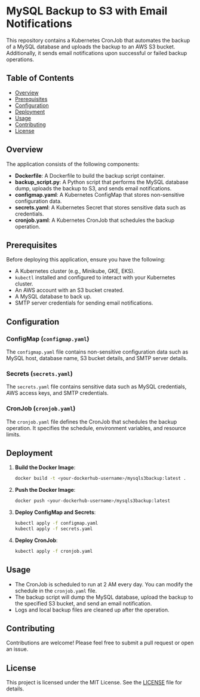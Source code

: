 # MySQL Backup to S3 with Email Notifications

This repository contains a Kubernetes CronJob that automates the backup of a MySQL database and uploads the backup to an AWS S3 bucket. Additionally, it sends email notifications upon successful or failed backup operations.

## Table of Contents

- [Overview](#overview)
- [Prerequisites](#prerequisites)
- [Configuration](#configuration)
- [Deployment](#deployment)
- [Usage](#usage)
- [Contributing](#contributing)
- [License](#license)

## Overview

The application consists of the following components:

- **Dockerfile**: A Dockerfile to build the backup script container.
- **backup_script.py**: A Python script that performs the MySQL database dump, uploads the backup to S3, and sends email notifications.
- **configmap.yaml**: A Kubernetes ConfigMap that stores non-sensitive configuration data.
- **secrets.yaml**: A Kubernetes Secret that stores sensitive data such as credentials.
- **cronjob.yaml**: A Kubernetes CronJob that schedules the backup operation.

## Prerequisites

Before deploying this application, ensure you have the following:

- A Kubernetes cluster (e.g., Minikube, GKE, EKS).
- `kubectl` installed and configured to interact with your Kubernetes cluster.
- An AWS account with an S3 bucket created.
- A MySQL database to back up.
- SMTP server credentials for sending email notifications.

## Configuration

### ConfigMap (`configmap.yaml`)

The `configmap.yaml` file contains non-sensitive configuration data such as MySQL host, database name, S3 bucket details, and SMTP server details.

### Secrets (`secrets.yaml`)

The `secrets.yaml` file contains sensitive data such as MySQL credentials, AWS access keys, and SMTP credentials.

### CronJob (`cronjob.yaml`)

The `cronjob.yaml` file defines the CronJob that schedules the backup operation. It specifies the schedule, environment variables, and resource limits.

## Deployment

1. **Build the Docker Image**:
   ```bash
   docker build -t <your-dockerhub-username>/mysqls3backup:latest .
   ```

2. **Push the Docker Image**:
   ```bash
   docker push <your-dockerhub-username>/mysqls3backup:latest
   ```

3. **Deploy ConfigMap and Secrets**:
   ```bash
   kubectl apply -f configmap.yaml
   kubectl apply -f secrets.yaml
   ```

4. **Deploy CronJob**:
   ```bash
   kubectl apply -f cronjob.yaml
   ```

## Usage

- The CronJob is scheduled to run at 2 AM every day. You can modify the schedule in the `cronjob.yaml` file.
- The backup script will dump the MySQL database, upload the backup to the specified S3 bucket, and send an email notification.
- Logs and local backup files are cleaned up after the operation.

## Contributing

Contributions are welcome! Please feel free to submit a pull request or open an issue.

## License

This project is licensed under the MIT License. See the [LICENSE](LICENSE) file for details.
